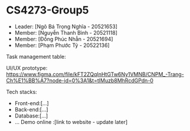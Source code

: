 # CS4273-Group5
- Leader: [Ngô Bá Trọng Nghĩa - 20521653]
- Member: [Nguyễn Thanh Bình - 20521118]
- Member: [Đồng Phúc Nhẫn - 20521694]
- Member: [Phạm Phước Tỷ - 20522136]

Task management table: 

UI/UX prototype: https://www.figma.com/file/kFT2ZQqInHtGTw6Ny1VMNB/CNPM_-Trang-Ch%E1%BB%A7?node-id=0%3A1&t=tIMuzb8MhRcdGPdn-0

Tech stacks: 

- Front-end:[...]
- Back-end:[...]
- Database:[...]
- ...
Demo online :[link to website - update later]
